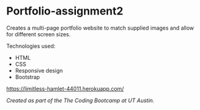# Portfolio-assignment2

Creates a multi-page portfolio website to match supplied images and allow for different screen sizes.

Technologies used:
* HTML
* CSS
* Responsive design
* Bootstrap

https://limitless-hamlet-44011.herokuapp.com/

*Created as part of the The Coding Bootcamp at UT Austin.*